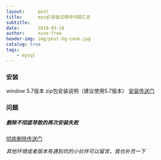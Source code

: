 ```yaml
---
layout:     post
title:      mysql安装过程中问题汇总
subtitle:   
date:       2019-03-18
author:     nine-free
header-img: img/post-bg-cook.jpg
catalog: true
tags:
    - mysql
---
```


### 安装
window 5.7版本 zip包安装说明（建议使用5.7版本）
[安装传送门](https://www.cnblogs.com/--net/p/6796445.html)

### 问题
##### 删除不彻底导致的再次安装失败
[彻底删除传送门](https://www.cnblogs.com/fanbi/p/6432838.html)


_其他环境或者版本有遇到坑的小伙伴可以留言，我也补充一下_


